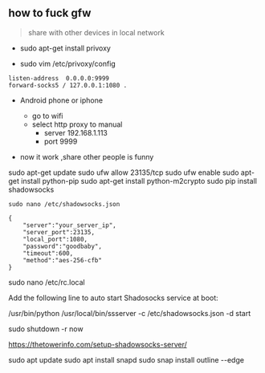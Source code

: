 ## how to fuck gfw 

> share with other devices in local network



- sudo apt-get install privoxy

- sudo vim /etc/privoxy/config 

```shell
listen-address  0.0.0.0:9999
forward-socks5 / 127.0.0.1:1080 .
```



- Android phone or iphone
  - go to wifi
  - select http proxy to manual  
    - server 192.168.1.113
    - port 9999

- now it work ,share other people is funny


sudo apt-get update 
sudo ufw allow 23135/tcp sudo ufw enable
sudo apt-get install python-pip
sudo apt-get install python-m2crypto
sudo pip install shadowsocks

	sudo nano /etc/shadowsocks.json

	{
		"server":"your_server_ip",
		"server_port":23135,
		"local_port":1080,
		"password":"goodbaby",
		"timeout":600,
		"method":"aes-256-cfb"
	}
	
sudo nano /etc/rc.local

Add the following line to auto start Shadosocks service at boot:

/usr/bin/python /usr/local/bin/ssserver -c /etc/shadowsocks.json -d start

sudo shutdown -r now


https://thetowerinfo.com/setup-shadowsocks-server/

sudo apt update
sudo apt install snapd
sudo snap install outline --edge
